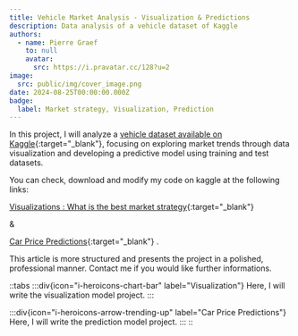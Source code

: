 ```yaml
---
title: Vehicle Market Analysis - Visualization & Predictions
description: Data analysis of a vehicle dataset of Kaggle
authors:
  - name: Pierre Graef
    to: null
    avatar:
      src: https://i.pravatar.cc/128?u=2
image:
  src: public/img/cover_image.png
date: 2024-08-25T00:00:00.000Z
badge:
  label: Market strategy, Visualization, Prediction
---
```


In this project, I will analyze a [vehicle dataset available on Kaggle](https://www.kaggle.com/datasets/nehalbirla/vehicle-dataset-from-cardekho){:target="_blank"}, focusing on exploring market trends through data visualization and developing a predictive model using training and test datasets.

You can check, download and modify my code on kaggle at the following links:

[Visualizations : What is the best market strategy](https://www.kaggle.com/code/pierregraef/data-analysis-visualization-predict-linear-reg){:target="_blank"}

&

[Car Price Predictions](https://www.kaggle.com){:target="_blank"}
.

This article is more structured and presents the project in a polished, professional manner. Contact me if you would like further informations.

::tabs
  :::div{icon="i-heroicons-chart-bar" label="Visualization"}
  Here, I will write the visualization model project.
  :::

  :::div{icon="i-heroicons-arrow-trending-up" label="Car Price Predictions"}
  Here, I will write the prediction model project.
  :::
::
